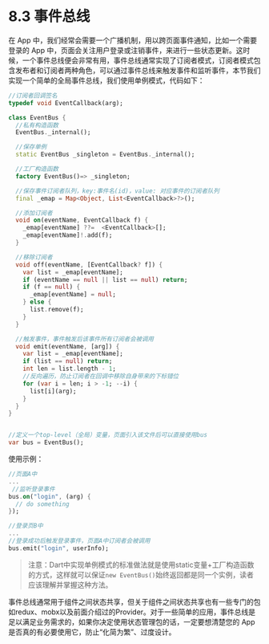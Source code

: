 

# 8.3 事件总线

在 App 中，我们经常会需要一个广播机制，用以跨页面事件通知，比如一个需要登录的 App 中，页面会关注用户登录或注销事件，来进行一些状态更新。这时候，一个事件总线便会非常有用，事件总线通常实现了订阅者模式，订阅者模式包含发布者和订阅者两种角色，可以通过事件总线来触发事件和监听事件，本节我们实现一个简单的全局事件总线，我们使用单例模式，代码如下：

```dart
//订阅者回调签名
typedef void EventCallback(arg);

class EventBus {
  //私有构造函数
  EventBus._internal();

  //保存单例
  static EventBus _singleton = EventBus._internal();

  //工厂构造函数
  factory EventBus()=> _singleton;

  //保存事件订阅者队列，key:事件名(id)，value: 对应事件的订阅者队列
  final _emap = Map<Object, List<EventCallback>?>();

  //添加订阅者
  void on(eventName, EventCallback f) {
    _emap[eventName] ??=  <EventCallback>[];
    _emap[eventName]!.add(f);
  }

  //移除订阅者
  void off(eventName, [EventCallback? f]) {
    var list = _emap[eventName];
    if (eventName == null || list == null) return;
    if (f == null) {
      _emap[eventName] = null;
    } else {
      list.remove(f);
    }
  }

  //触发事件，事件触发后该事件所有订阅者会被调用
  void emit(eventName, [arg]) {
    var list = _emap[eventName];
    if (list == null) return;
    int len = list.length - 1;
    //反向遍历，防止订阅者在回调中移除自身带来的下标错位
    for (var i = len; i > -1; --i) {
      list[i](arg);
    }
  }
}


//定义一个top-level（全局）变量，页面引入该文件后可以直接使用bus
var bus = EventBus();
```

使用示例：

```dart
//页面A中
...
 //监听登录事件
bus.on("login", (arg) {
  // do something
});

//登录页B中
...
//登录成功后触发登录事件，页面A中订阅者会被调用
bus.emit("login", userInfo);

```


> 注意：Dart中实现单例模式的标准做法就是使用static变量+工厂构造函数的方式，这样就可以保证`new EventBus()`始终返回都是同一个实例，读者应该理解并掌握这种方法。

事件总线通常用于组件之间状态共享，但关于组件之间状态共享也有一些专门的包如redux、mobx以及前面介绍过的Provider。对于一些简单的应用，事件总线是足以满足业务需求的，如果你决定使用状态管理包的话，一定要想清楚您的 App 是否真的有必要使用它，防止“化简为繁”、过度设计。
